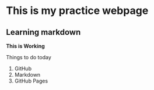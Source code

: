# This is my practice webpage

## Learning markdown

**This is Working**

Things to do today
1. GitHub
2. Markdown
3. GitHub Pages
